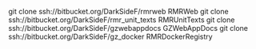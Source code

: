 git clone ssh://bitbucket.org/DarkSideF/rmrweb RMRWeb
git clone ssh://bitbucket.org/DarkSideF/rmr_unit_texts RMRUnitTexts
git clone ssh://bitbucket.org/DarkSideF/gzwebappdocs GZWebAppDocs
git clone ssh://bitbucket.org/DarkSideF/gz_docker RMRDockerRegistry


